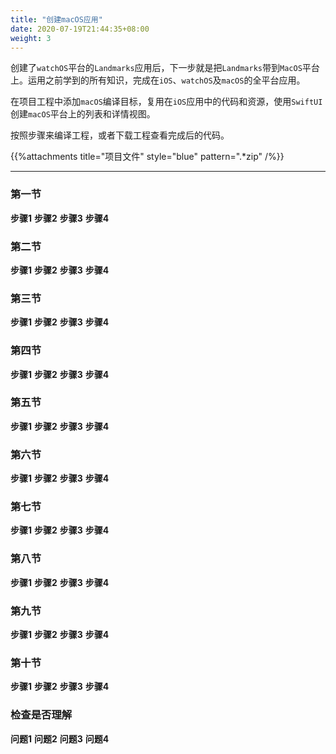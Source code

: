 ```yaml
---
title: "创建macOS应用"
date: 2020-07-19T21:44:35+08:00
weight: 3
---
```


创建了`watchOS`平台的`Landmarks`应用后，下一步就是把`Landmarks`带到`MacOS`平台上。运用之前学到的所有知识，完成在`iOS`、`watchOS`及`macOS`的全平台应用。

在项目工程中添加`macOS`编译目标，复用在`iOS`应用中的代码和资源，使用`SwiftUI`创建`macOS`平台上的列表和详情视图。

按照步骤来编译工程，或者下载工程查看完成后的代码。

{{%attachments title="项目文件" style="blue" pattern=".*zip" /%}}

---

### 第一节 

**步骤1** 
**步骤2** 
**步骤3** 
**步骤4** 

### 第二节 

**步骤1** 
**步骤2** 
**步骤3** 
**步骤4** 

### 第三节 

**步骤1** 
**步骤2** 
**步骤3** 
**步骤4** 

### 第四节 

**步骤1** 
**步骤2** 
**步骤3** 
**步骤4** 

### 第五节 

**步骤1** 
**步骤2** 
**步骤3** 
**步骤4** 

### 第六节 

**步骤1** 
**步骤2** 
**步骤3** 
**步骤4** 

### 第七节 

**步骤1** 
**步骤2** 
**步骤3** 
**步骤4** 

### 第八节 

**步骤1** 
**步骤2** 
**步骤3** 
**步骤4** 

### 第九节 

**步骤1** 
**步骤2** 
**步骤3** 
**步骤4** 

### 第十节 

**步骤1** 
**步骤2** 
**步骤3** 
**步骤4** 

### 检查是否理解

**问题1** 
**问题2** 
**问题3** 
**问题4** 
